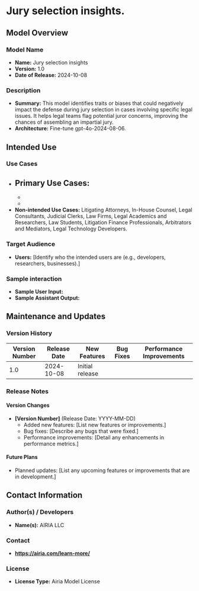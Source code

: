 # Jury selection insights.

## Model Overview

### Model Name
- **Name:** Jury selection insights
- **Version:** 1.0
- **Date of Release:** 2024-10-08

### Description
- **Summary:** This model identifies traits or biases that could negatively impact the defense during jury selection in cases involving specific legal issues. It helps legal teams flag potential juror concerns, improving the chances of assembling an impartial jury.
- **Architecture:** Fine-tune gpt-4o-2024-08-06.


## Intended Use

### Use Cases
- **Primary Use Cases:**
  -
  -
  -
- **Non-intended Use Cases:** Litigating Attorneys, In-House Counsel, Legal Consultants, Judicial Clerks, Law Firms, Legal Academics and Researchers, Law Students, Litigation Finance Professionals, Arbitrators and Mediators, Legal Technology Developers.

### Target Audience
- **Users:** [Identify who the intended users are (e.g., developers, researchers, businesses).]

### Sample interaction
- **Sample User Input:**
- **Sample Assistant Output:**


## Maintenance and Updates

### Version History
| Version Number | Release Date | New Features                  | Bug Fixes                   | Performance Improvements     |
|----------------|--------------|-------------------------------|-----------------------------|------------------------------|
| 1.0            | 2024-10-08   | Initial release               |   |  |


### Release Notes
#### Version Changes
- **[Version Number]** (Release Date: YYYY-MM-DD)
  - Added new features: [List new features or improvements.]
  - Bug fixes: [Describe any bugs that were fixed.]
  - Performance improvements: [Detail any enhancements in performance metrics.]

#### Future Plans
- Planned updates: [List any upcoming features or improvements that are in development.]

## Contact Information

### Author(s) / Developers
- **Name(s):** AIRIA LLC

### Contact
- **https://airia.com/learn-more/** 

### License
- **License Type:** Airia Model License

